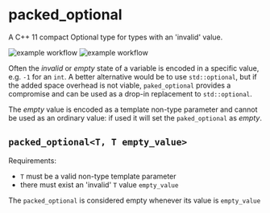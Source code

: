 # packed_optional

A C++ 11 compact Optional type for types with an 'invalid' value.

![example workflow](https://github.com/ghembo/packed_optional/actions/workflows/ubuntu.yml/badge.svg)
![example workflow](https://github.com/ghembo/packed_optional/actions/workflows/windows.yml/badge.svg)

Often the *invalid* or *empty* state of a variable is encoded in a specific value, e.g. `-1` for an `int`. A better alternative would be to use `std::optional`, but if the added space overhead is not viable, `paked_optional` provides a compromise and can be used as a drop-in replacement to `std::optional`.

The *empty* value is encoded as a template non-type parameter and cannot be used as an ordinary value: if used it will set the `paked_optional` as *empty*.

## `packed_optional<T, T empty_value>`

Requirements:
- `T` must be a valid non-type template parameter
- there must exist an 'invalid' `T` value `empty_value`

The `packed_optional` is considered empty whenever its value is `empty_value`
